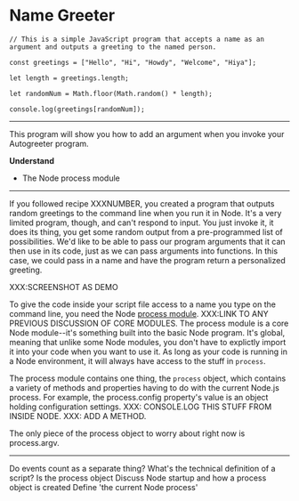 # Name Greeter

````
// This is a simple JavaScript program that accepts a name as an argument and outputs a greeting to the named person. 

const greetings = ["Hello", "Hi", "Howdy", "Welcome", "Hiya"]; 

let length = greetings.length;

let randomNum = Math.floor(Math.random() * length);

console.log(greetings[randomNum]);
````

___

This program will show you how to add an argument when you invoke your Autogreeter program.

**Understand**
* The Node process module
___

If you followed recipe XXXNUMBER, you created a program that outputs random greetings to the command line when you run it in Node. It's a very limited program, though, and can't respond to input. You just invoke it, it does its thing, you get some random output from a pre-programmed list of possibilities. We'd like to be able to pass our program arguments that it can then use in its code, just as we can pass arguments into functions. In this case, we could pass in a name and have the program return a personalized greeting. 

XXX:SCREENSHOT AS DEMO

To give the code inside your script file access to a name you type on the command line, you need the Node [process module](https://nodejs.org/api/process.html#processconfig). XXX:LINK TO ANY PREVIOUS DISCUSSION OF CORE MODULES. The process module is a core Node module--it's something built into the basic Node program. It's global, meaning that unlike some Node modules, you don't have to explictly import it into your code when you want to use it. As long as your code is running in a Node environment, it will always have access to the stuff in `process`. 

The process module contains one thing, the `process` object, which contains a variety of methods and properties having to do with the current Node.js process. For example, the process.config property's value is an object holding configuration settings. XXX: CONSOLE.LOG THIS STUFF FROM INSIDE NODE. XXX: ADD A METHOD.

The only piece of the process object to worry about right now is process.argv. 

____
Do events count as a separate thing?
What's the technical definition of a script?
Is the process object 
Discuss Node startup and how a process object is created
Define 'the current Node process'
